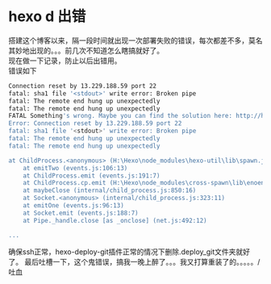 # hexo d 出错


搭建这个博客以来，隔一段时间就出现一次部署失败的错误，每次都差不多，莫名其妙地出现的。。。前几次不知道怎么瞎搞就好了。  
现在做一下记录，防止以后出错用。  
错误如下
<!--more-->
```bash
Connection reset by 13.229.188.59 port 22
fatal: sha1 file '<stdout>' write error: Broken pipe
fatal: The remote end hung up unexpectedly
fatal: The remote end hung up unexpectedly
FATAL Something's wrong. Maybe you can find the solution here: http://hexo.io/docs/troubleshooting.html
Error: Connection reset by 13.229.188.59 port 22
fatal: sha1 file '<stdout>' write error: Broken pipe
fatal: The remote end hung up unexpectedly
fatal: The remote end hung up unexpectedly

at ChildProcess.<anonymous> (H:\Hexo\node_modules\hexo-util\lib\spawn.js:37:17)
    at emitTwo (events.js:106:13)
    at ChildProcess.emit (events.js:191:7)
    at ChildProcess.cp.emit (H:\Hexo\node_modules\cross-spawn\lib\enoent.js:40:29)
    at maybeClose (internal/child_process.js:850:16)
    at Socket.<anonymous> (internal/child_process.js:323:11)
    at emitOne (events.js:96:13)
    at Socket.emit (events.js:188:7)
    at Pipe._handle.close [as _onclose] (net.js:492:12)

...
```
确保ssh正常，hexo-deploy-git插件正常的情况下删除.deploy_git文件夹就好了。
最后吐槽一下，这个鬼错误，搞我一晚上醉了。。。我又打算重装了的。。。。。/吐血
